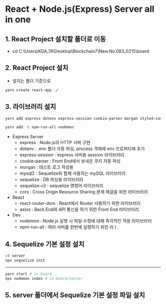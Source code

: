 # React + Node.js(Express) Server all in one

## 1. React Project 설치할 폴더로 이동

- cd C:\Users\KGA_19\Desktop\Blockchain7\New.No.083_0215\board

## 2. React Project 설치

- 설치는 폴더 기준으로

```sh
yarn create react-app ./
```

## 3. 라이브러리 설치

```sh
yarn add express dotenv express-session cookie-parser morgan styled-components react-router-dom mysql2 sequelize sequelize-cli axios

yarn add -D npm-run-all nodemon
```

- Express Server
  - express : Node.js의 HTTP 서버 구현
  - dotenv : .env 폴더 자동 파싱, process 객체에 env 프로퍼티에 추가
  - express-session : express 서버용 session 라이브러리
  - cookie-parser : Front End에서 보내온 쿠키 자동 파싱
  - morgan : 테스트 로그 작성용
  - mysql2 : Sequelize와 함께 사용하는 mySQL 라이브러리
  - sequelize : DB 파싱용 라이브러리
  - sequelize-cli : sequelize 명령어 라이브러리
  - cors : Cross Origin Resource Sharing 문제 해결을 위한 라이브러리
- React
  - react-router-dom : React에서 Router 사용하기 위한 라이브러리
  - axios : Back End와 API 통신을 하기 위한 Front End 라이브러리
- Dev
  - nodemon : Node.js 실행 시 파일 수정에 대해 즉각적인 적용 라이브러리
  - npm-run-all : 여러 서버를 한번에 실행하기 위한 라ㅣ

## 4. Sequelize 기본 설정 설치

```sh
cd server
npx sequelize init
```

---

```sh
yarn start # in board
npx nodemon index # in board/server
```

## 5. server 폴더에서 Sequelize 기본 설정 파일 설치
